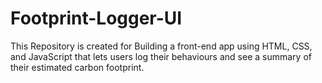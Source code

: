 # Footprint-Logger-UI
This Repository is created for Building a front-end app using HTML, CSS, and JavaScript that lets  users log their behaviours and see a summary of their estimated carbon footprint.
